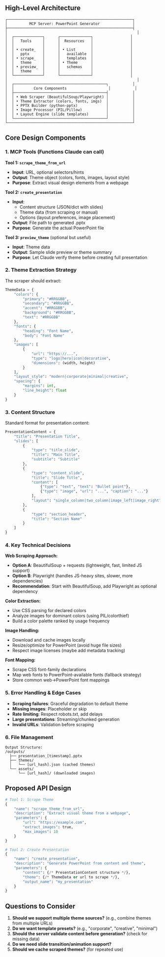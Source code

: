 
## High-Level Architecture

```
┌─────────────────────────────────────────────────────────┐
│          MCP Server: PowerPoint Generator               │
├─────────────────────────────────────────────────────────┤
│                                                           │
│  ┌─────────────┐      ┌──────────────┐                 │
│  │   Tools     │      │  Resources   │                 │
│  │             │      │              │                 │
│  │ • create_   │      │ • List       │                 │
│  │   pptx      │      │   available  │                 │
│  │ • scrape_   │      │   templates  │                 │
│  │   theme     │      │ • Theme      │                 │
│  │ • preview_  │      │   schemas    │                 │
│  │   theme     │      │              │                 │
│  └─────────────┘      └──────────────┘                 │
│                                                           │
│  ┌──────────────────────────────────────────┐           │
│  │         Core Components                   │           │
│  ├──────────────────────────────────────────┤           │
│  │ • Web Scraper (BeautifulSoup/Playwright) │           │
│  │ • Theme Extractor (colors, fonts, imgs)  │           │
│  │ • PPTX Builder (python-pptx)             │           │
│  │ • Image Processor (PIL/Pillow)           │           │
│  │ • Layout Engine (slide templates)        │           │
│  └──────────────────────────────────────────┘           │
└─────────────────────────────────────────────────────────┘
```

## Core Design Components

### 1. **MCP Tools** (Functions Claude can call)

**Tool 1: `scrape_theme_from_url`**
- **Input**: URL, optional selectors/hints
- **Output**: Theme object (colors, fonts, images, layout style)
- **Purpose**: Extract visual design elements from a webpage

**Tool 2: `create_presentation`**
- **Input**: 
  - Content structure (JSON/dict with slides)
  - Theme data (from scraping or manual)
  - Options (layout preferences, image placement)
- **Output**: File path to generated .pptx
- **Purpose**: Generate the actual PowerPoint file

**Tool 3: `preview_theme`** (optional but useful)
- **Input**: Theme data
- **Output**: Sample slide preview or theme summary
- **Purpose**: Let Claude verify theme before creating full presentation

### 2. **Theme Extraction Strategy**

The scraper should extract:

```python
ThemeData = {
    "colors": {
        "primary": "#RRGGBB",
        "secondary": "#RRGGBB",
        "accent": "#RRGGBB",
        "background": "#RRGGBB",
        "text": "#RRGGBB"
    },
    "fonts": {
        "heading": "Font Name",
        "body": "Font Name"
    },
    "images": [
        {
            "url": "https://...",
            "type": "logo|hero|icon|decorative",
            "dimensions": (width, height)
        }
    ],
    "layout_style": "modern|corporate|minimal|creative",
    "spacing": {
        "margins": int,
        "line_height": float
    }
}
```

### 3. **Content Structure**

Standard format for presentation content:

```python
PresentationContent = {
    "title": "Presentation Title",
    "slides": [
        {
            "type": "title_slide",
            "title": "Main Title",
            "subtitle": "Subtitle"
        },
        {
            "type": "content_slide",
            "title": "Slide Title",
            "content": [
                {"type": "text", "text": "Bullet point"},
                {"type": "image", "url": "...", "caption": "..."}
            ],
            "layout": "single_column|two_column|image_left|image_right"
        },
        {
            "type": "section_header",
            "title": "Section Name"
        }
    ]
}
```

### 4. **Key Technical Decisions**

**Web Scraping Approach:**
- **Option A**: BeautifulSoup + requests (lightweight, fast, limited JS support)
- **Option B**: Playwright (handles JS-heavy sites, slower, more dependencies)
- **Recommendation**: Start with BeautifulSoup, add Playwright as optional dependency

**Color Extraction:**
- Use CSS parsing for declared colors
- Analyze images for dominant colors (using PIL/colorthief)
- Build a color palette ranked by usage frequency

**Image Handling:**
- Download and cache images locally
- Resize/optimize for PowerPoint (avoid huge file sizes)
- Respect image licenses (maybe add metadata tracking)

**Font Mapping:**
- Scrape CSS font-family declarations
- Map web fonts to PowerPoint-available fonts (fallback strategy)
- Store common web→PowerPoint font mappings

### 5. **Error Handling & Edge Cases**

- **Scraping failures**: Graceful degradation to default theme
- **Missing images**: Placeholder or skip
- **Rate limiting**: Respect robots.txt, add delays
- **Large presentations**: Streaming/chunked generation
- **Invalid URLs**: Validation before scraping

### 6. **File Management**

```
Output Structure:
/outputs/
  ├── presentation_[timestamp].pptx
  ├── themes/
  │   └── [url_hash].json (cached themes)
  └── assets/
      └── [url_hash]/ (downloaded images)
```

## Proposed API Design

```python
# Tool 1: Scrape Theme
{
    "name": "scrape_theme_from_url",
    "description": "Extract visual theme from a webpage",
    "parameters": {
        "url": "https://example.com",
        "extract_images": true,
        "max_images": 10
    }
}

# Tool 2: Create Presentation
{
    "name": "create_presentation",
    "description": "Generate PowerPoint from content and theme",
    "parameters": {
        "content": {/* PresentationContent structure */},
        "theme": {/* ThemeData or url to scrape */},
        "output_name": "my_presentation"
    }
}
```

## Questions to Consider

1. **Should we support multiple theme sources?** (e.g., combine themes from multiple URLs)
2. **Do we want template presets?** (e.g., "corporate", "creative", "minimal")
3. **Should the server validate content before generation?** (check for missing data)
4. **Do we need slide transition/animation support?**
5. **Should we cache scraped themes?** (for repeated use)

